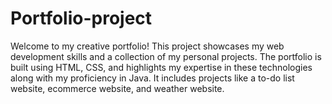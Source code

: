 # Portfolio-project
Welcome to my creative portfolio! This project showcases my web development skills and a collection of my personal projects. The portfolio is built using HTML, CSS, and highlights my expertise in these technologies along with my proficiency in Java. It includes projects like a to-do list website, ecommerce website, and weather website.
